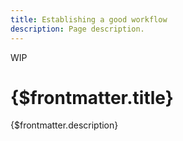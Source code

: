 ```yaml
---
title: Establishing a good workflow
description: Page description.
---
```

<span class="wip">WIP</span>
# {$frontmatter.title} 

{$frontmatter.description}

